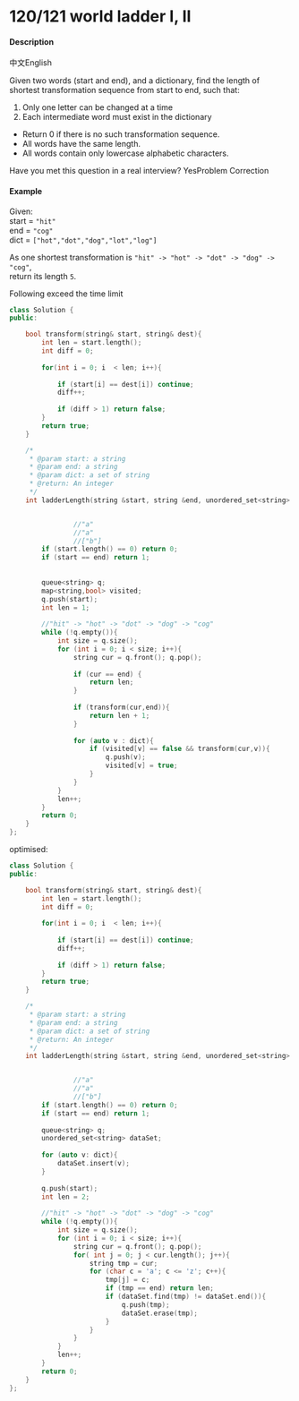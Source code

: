 # 120/121 world ladder I, II

#### Description

中文English

Given two words \(start and end\), and a dictionary, find the length of shortest transformation sequence from start to end, such that:

1. Only one letter can be changed at a time
2. Each intermediate word must exist in the dictionary

* Return 0 if there is no such transformation sequence.
* All words have the same length.
* All words contain only lowercase alphabetic characters.

Have you met this question in a real interview?  YesProblem Correction

#### Example

Given:  
start = `"hit"`  
end = `"cog"`  
dict = `["hot","dot","dog","lot","log"]`  


As one shortest transformation is `"hit" -> "hot" -> "dot" -> "dog" -> "cog"`,  
return its length `5`.



Following exceed the time limit

```cpp
class Solution {
public:

    bool transform(string& start, string& dest){
        int len = start.length();
        int diff = 0;
        
        for(int i = 0; i  < len; i++){
            
            if (start[i] == dest[i]) continue;
            diff++;
            
            if (diff > 1) return false;
        }
        return true;
    }

    /*
     * @param start: a string
     * @param end: a string
     * @param dict: a set of string
     * @return: An integer
     */
    int ladderLength(string &start, string &end, unordered_set<string> &dict) {


                //"a"
                //"a"
                //["b"]
        if (start.length() == 0) return 0;
        if (start == end) return 1;
        
        
        queue<string> q;
        map<string,bool> visited;
        q.push(start);
        int len = 1;
        
        //"hit" -> "hot" -> "dot" -> "dog" -> "cog"
        while (!q.empty()){
            int size = q.size();
            for (int i = 0; i < size; i++){
                string cur = q.front(); q.pop();
                
                if (cur == end) {
                    return len;
                }
                
                if (transform(cur,end)){
                    return len + 1;
                }
                
                for (auto v : dict){
                    if (visited[v] == false && transform(cur,v)){
                        q.push(v);
                        visited[v] = true;
                    }
                }
            }
            len++;
        }
        return 0;
    }
};
```

optimised:

```cpp
class Solution {
public:

    bool transform(string& start, string& dest){
        int len = start.length();
        int diff = 0;
        
        for(int i = 0; i  < len; i++){
            
            if (start[i] == dest[i]) continue;
            diff++;
            
            if (diff > 1) return false;
        }
        return true;
    }

    /*
     * @param start: a string
     * @param end: a string
     * @param dict: a set of string
     * @return: An integer
     */
    int ladderLength(string &start, string &end, unordered_set<string> &dict) {


                //"a"
                //"a"
                //["b"]
        if (start.length() == 0) return 0;
        if (start == end) return 1;
        
        queue<string> q;
        unordered_set<string> dataSet;
        
        for (auto v: dict){
            dataSet.insert(v);
        }
        
        q.push(start);
        int len = 2;
        
        //"hit" -> "hot" -> "dot" -> "dog" -> "cog"
        while (!q.empty()){
            int size = q.size();
            for (int i = 0; i < size; i++){
                string cur = q.front(); q.pop();
                for( int j = 0; j < cur.length(); j++){
                    string tmp = cur;
                    for (char c = 'a'; c <= 'z'; c++){
                        tmp[j] = c;
                        if (tmp == end) return len;
                        if (dataSet.find(tmp) != dataSet.end()){
                            q.push(tmp);
                            dataSet.erase(tmp);
                        }
                    }
                }
            }
            len++;
        }
        return 0;
    }
};
```

